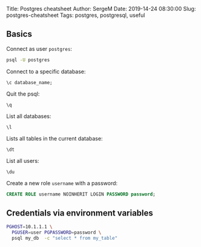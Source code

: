 Title: Postgres cheatsheet
Author: SergeM
Date: 2019-14-24 08:30:00
Slug: postgres-cheatsheet
Tags: postgres, postgresql, useful

## Basics
Connect as user `postgres`:
```bash	
psql -U postgres
```

Connect to a specific database:
```
\c database_name;
```

Quit the psql:
```
\q
```

List all databases:
```	
\l
```

Lists all tables in the current database:
```	
\dt
```

List all users: 
```
\du
```

Create a new role `username` with a password:
```sql
CREATE ROLE username NOINHERIT LOGIN PASSWORD password;
```


## Credentials via environment variables
```bash
PGHOST=10.1.1.1 \
  PGUSER=user PGPASSWORD=password \
  psql my_db  -c "select * from my_table"
```


